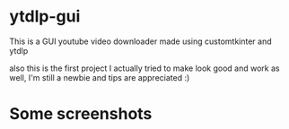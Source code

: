 # ytdlp-gui

This is a GUI youtube video downloader made using customtkinter and ytdlp

also this is the first project I actually tried to make look good and work as well, I'm still a newbie and tips are appreciated :) 

# Some screenshots 


